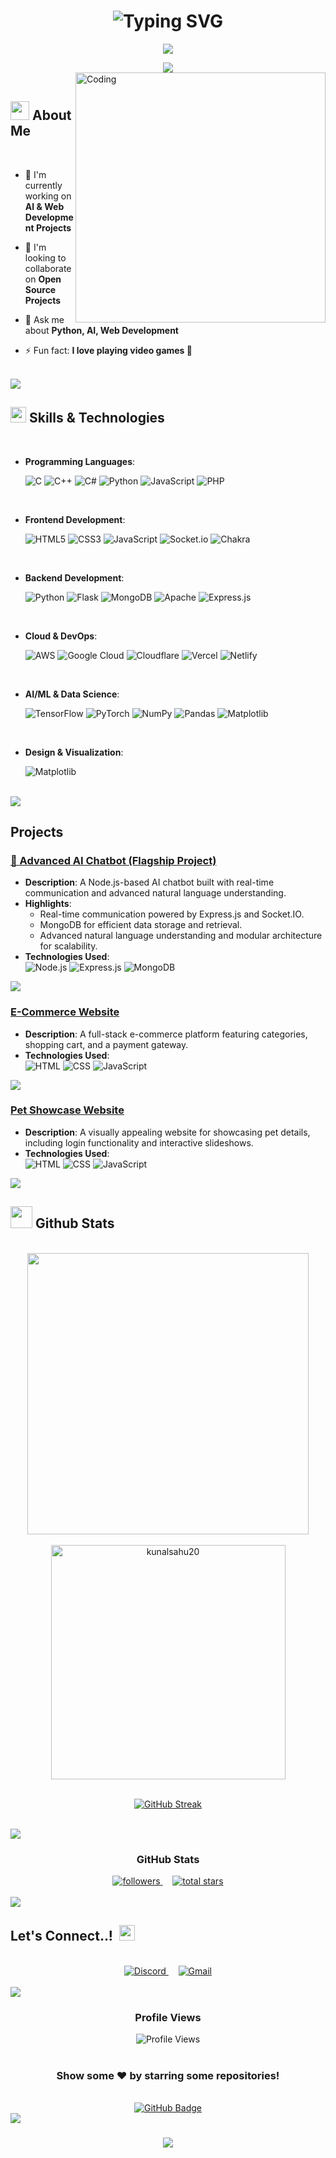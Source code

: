 <h1 align="center">
  <div align="center">
    <img src="https://readme-typing-svg.herokuapp.com?font=Righteous&size=35&duration=3500&pause=1000&color=F7F7F7&center=true&vCenter=true&random=false&width=500&height=70&lines=Hi+there!+%F0%9F%91%8B;I'm+Kunal+Sahu;Welcome+to+my+Profile!" alt="Typing SVG" />
  </div>
</h1>

<p align="center">
  <a href="https://github.com/DenverCoder1/readme-typing-svg">
    <img src="https://readme-typing-svg.herokuapp.com?font=Time+New+Roman&color=cyan&size=25&center=true&vCenter=true&width=600&height=100&lines=Machine+Learning+Enthusiast;Active+Learner/Researcher;Love+to+learn+new+stuff..❤">
  </a>
</p>

<div align="center">
  <img src="https://user-images.githubusercontent.com/73097560/115834477-dbab4500-a447-11eb-908a-139a6edaec5c.gif">
</div>

<img align="right" alt="Coding" width="400" src="https://user-images.githubusercontent.com/74038190/229223263-cf2e4b07-2615-4f87-9c38-e37600f8381a.gif">

<br>

## <picture><img src="https://media2.giphy.com/media/QssGEmpkyEOhBCb7e1/giphy.gif?cid=ecf05e47a0n3gi1bfqntqmob8g9aid1oyj2wr3ds3mg700bl&rid=giphy.gif" width ="30px"></picture> **About Me**

<br>

- 🔭 I'm currently working on **AI & Web Development Projects**
  
- 👯 I'm looking to collaborate on **Open Source Projects**
  
- 💬 Ask me about **Python, AI, Web Development**
 
- ⚡ Fun fact: **I love playing video games 👋**

<br>

<img src="https://user-images.githubusercontent.com/73097560/115834477-dbab4500-a447-11eb-908a-139a6edaec5c.gif">

<br>

## <img src="https://media2.giphy.com/media/QssGEmpkyEOhBCb7e1/giphy.gif?cid=ecf05e47a0n3gi1bfqntqmob8g9aid1oyj2wr3ds3mg700bl&rid=giphy.gif" width ="25"><b> Skills & Technologies</b>

<br>

<p align="center">

- **Programming Languages**:
    
    ![C](https://img.shields.io/badge/C%20-%232370ED.svg?style=for-the-badge&logo=c&logoColor=white)
    ![C++](https://img.shields.io/badge/C++%20-%2300599C.svg?style=for-the-badge&logo=c%2B%2B&logoColor=white)
    ![C#](https://img.shields.io/badge/C%23-%23239120.svg?style=for-the-badge&logo=c-sharp&logoColor=white)
    ![Python](https://img.shields.io/badge/Python%20-%2314354C.svg?style=for-the-badge&logo=python&logoColor=white)
    ![JavaScript](https://img.shields.io/badge/JavaScript%20-%23F7DF1E.svg?style=for-the-badge&logo=javascript&logoColor=black)
    ![PHP](https://img.shields.io/badge/PHP-%23777BB4.svg?style=for-the-badge&logo=php&logoColor=white)

<br>   
    
- **Frontend Development**:

   ![HTML5](https://img.shields.io/badge/HTML5%20-%23E34F26.svg?style=for-the-badge&logo=html5&logoColor=white)
   ![CSS3](https://img.shields.io/badge/CSS%20-%231572B6.svg?style=for-the-badge&logo=css3&logoColor=white)
   ![JavaScript](https://img.shields.io/badge/JavaScript%20-%23F7DF1E.svg?style=for-the-badge&logo=javascript&logoColor=black) 
   ![Socket.io](https://img.shields.io/badge/Socket.io-black?style=for-the-badge&logo=socket.io&badgeColor=010101)
   ![Chakra](https://img.shields.io/badge/chakra-%234ED1C5.svg?style=for-the-badge&logo=chakraui&logoColor=white)

<br>

- **Backend Development**:

    ![Python](https://img.shields.io/badge/Python%20-%2314354C.svg?style=for-the-badge&logo=python&logoColor=white)
    ![Flask](https://img.shields.io/badge/flask-%23000.svg?style=for-the-badge&logo=flask&logoColor=white)
    ![MongoDB](https://img.shields.io/badge/MongoDB-%234ea94b.svg?style=for-the-badge&logo=mongodb&logoColor=white)
    ![Apache](https://img.shields.io/badge/apache-%23D42029.svg?style=for-the-badge&logo=apache&logoColor=white)
    ![Express.js](https://img.shields.io/badge/express.js-%23404d59.svg?style=for-the-badge&logo=express&logoColor=%2361DAFB)

<br>

- **Cloud & DevOps**:

    ![AWS](https://img.shields.io/badge/AWS-%23FF9900.svg?style=for-the-badge&logo=amazon-aws&logoColor=white)
    ![Google Cloud](https://img.shields.io/badge/Google%20Cloud-%234285F4.svg?style=for-the-badge&logo=google-cloud&logoColor=white)
    ![Cloudflare](https://img.shields.io/badge/Cloudflare-F38020?style=for-the-badge&logo=Cloudflare&logoColor=white)
    ![Vercel](https://img.shields.io/badge/vercel-%23000000.svg?style=for-the-badge&logo=vercel&logoColor=white)
    ![Netlify](https://img.shields.io/badge/netlify-%23000000.svg?style=for-the-badge&logo=netlify&logoColor=#00C7B7)

<br>

- **AI/ML & Data Science**:

    ![TensorFlow](https://img.shields.io/badge/TensorFlow-%23FF6F00.svg?style=for-the-badge&logo=TensorFlow&logoColor=white)
    ![PyTorch](https://img.shields.io/badge/PyTorch-%23EE4C2C.svg?style=for-the-badge&logo=PyTorch&logoColor=white)
    ![NumPy](https://img.shields.io/badge/numpy-%23013243.svg?style=for-the-badge&logo=numpy&logoColor=white)
    ![Pandas](https://img.shields.io/badge/pandas-%23150458.svg?style=for-the-badge&logo=pandas&logoColor=white)
    ![Matplotlib](https://img.shields.io/badge/Matplotlib-%23ffffff.svg?style=for-the-badge&logo=Matplotlib&logoColor=black)
    
<br>

- **Design & Visualization**:
  
    ![Matplotlib](https://img.shields.io/badge/Matplotlib-%23ffffff.svg?style=for-the-badge&logo=Matplotlib&logoColor=black)

</p>

<br>
<img src="https://user-images.githubusercontent.com/73097560/115834477-dbab4500-a447-11eb-908a-139a6edaec5c.gif">
<br>


 <!-- <img src="https://media2.giphy.com/media/QssGEmpkyEOhBCb7e1/giphy.gif?cid=ecf05e47a0n3gi1bfqntqmob8g9aid1oyj2wr3ds3mg700bl&rid=giphy.gif" style font-weight="bold" width="25"  > &nbsp; --> <h2> <b> Projects</b> </h2>


### [🌟 Advanced AI Chatbot (Flagship Project)](https://www.happie-ai.xyz)
- **Description**: A Node.js-based AI chatbot built with real-time communication and advanced natural language understanding.  
- **Highlights**:
  - Real-time communication powered by Express.js and Socket.IO.
  - MongoDB for efficient data storage and retrieval.
  - Advanced natural language understanding and modular architecture for scalability.  
- **Technologies Used**:  
![Node.js](https://img.shields.io/badge/Node.js-%2343853D.svg?style=flat&logo=node.js&logoColor=white)
![Express.js](https://img.shields.io/badge/Express.js-%23404d59.svg?style=flat&logo=express&logoColor=%2361DAFB)
![MongoDB](https://img.shields.io/badge/MongoDB-%234ea94b.svg?style=flat&logo=mongodb&logoColor=white)

<img src="https://user-images.githubusercontent.com/73097560/115834477-dbab4500-a447-11eb-908a-139a6edaec5c.gif">

### [E-Commerce Website](https://github.com/kunalsahu20/ecom-web)
- **Description**: A full-stack e-commerce platform featuring categories, shopping cart, and a payment gateway.  
- **Technologies Used**:  
![HTML](https://img.shields.io/badge/HTML-%23E34F26.svg?style=flat&logo=html5&logoColor=white)
![CSS](https://img.shields.io/badge/CSS-%231572B6.svg?style=flat&logo=css3&logoColor=white)
![JavaScript](https://img.shields.io/badge/JavaScript-%23F7DF1E.svg?style=flat&logo=javascript&logoColor=black)

<img src="https://user-images.githubusercontent.com/73097560/115834477-dbab4500-a447-11eb-908a-139a6edaec5c.gif">

### [Pet Showcase Website](https://github.com/kunalsahu20/pet-shop)
- **Description**: A visually appealing website for showcasing pet details, including login functionality and interactive slideshows.  
- **Technologies Used**:  
![HTML](https://img.shields.io/badge/HTML-%23E34F26.svg?style=flat&logo=html5&logoColor=white)
![CSS](https://img.shields.io/badge/CSS-%231572B6.svg?style=flat&logo=css3&logoColor=white)
![JavaScript](https://img.shields.io/badge/JavaScript-%23F7DF1E.svg?style=flat&logo=javascript&logoColor=black)

<img src="https://user-images.githubusercontent.com/73097560/115834477-dbab4500-a447-11eb-908a-139a6edaec5c.gif">

## <img src="https://media.giphy.com/media/iY8CRBdQXODJSCERIr/giphy.gif" width="35"><b> Github Stats </b>
<br>

<div align="center">

<a href="https://github.com/kunalsahu20">
  <img src="https://github-readme-stats-sigma-five.vercel.app/api?username=kunalsahu20&include_all_commits=true&count_private=true&show_icons=true&line_height=20&title_color=7A7ADB&icon_color=2234AE&text_color=D3D3D3&bg_color=0,000000,130F40" width="450"/>
  <br>
</br>
</a>
  <img src="https://github-readme-stats-sigma-five.vercel.app/api/top-langs?username=kunalsahu20&show_icons=true&locale=en&layout=compact&line_height=20&title_color=7A7ADB&icon_color=2234AE&text_color=D3D3D3&bg_color=0,000000,130F40" width="375"  alt="kunalsahu20"/>
</a>

<br>
<br>

[![GitHub Streak](https://github-readme-streak-stats.herokuapp.com/?user=kunalsahu20&theme=tokyonight)](https://git.io/streak-stats)

</div>

<br>
<img src="https://user-images.githubusercontent.com/73097560/115834477-dbab4500-a447-11eb-908a-139a6edaec5c.gif">
<br>

<div align="center">
  <h3>GitHub Stats</h3>
  <a href="https://github.com/kunalsahu20?tab=followers">
    <img alt="followers" title="Follow me on Github" src="https://custom-icon-badges.demolab.com/github/followers/kunalsahu20?color=236ad3&labelColor=1155ba&style=for-the-badge&logo=person-add&label=Followers&logoColor=white"/> 
  </a>&nbsp;
  &nbsp; <a href="https://github.com/kunalsahu20?tab=repositories&sort=stargazers">
    <img alt="total stars" title="Total stars on GitHub" src="https://custom-icon-badges.demolab.com/github/stars/kunalsahu20?color=55960c&style=for-the-badge&labelColor=488207&logo=star"/>
  </a>
</div>

<br>
<img src="https://user-images.githubusercontent.com/73097560/115834477-dbab4500-a447-11eb-908a-139a6edaec5c.gif">
<br>

## <b> Let's Connect..!</b> &nbsp;<img src="https://media2.giphy.com/media/QssGEmpkyEOhBCb7e1/giphy.gif?cid=ecf05e47a0n3gi1bfqntqmob8g9aid1oyj2wr3ds3mg700bl&rid=giphy.gif" width ="25">
<br>
<div align="center">
  <a href="https://discord.com/users/817995223119560746" target="_blank">
    <img src="https://img.shields.io/badge/Discord-%237289DA.svg?style=for-the-badge&logo=discord&logoColor=white" alt="Discord"/>
  </a> &nbsp;
<!--   <a href="https://linkedin.com/in/kunalsahu20" target="_blank">
    <img src="https://img.shields.io/badge/linkedin-%230077B5.svg?style=for-the-badge&logo=linkedin&logoColor=white" alt="LinkedIn"/>
  </a>
  <a href="https://twitter.com/kunalsahu20" target="_blank">
    <img src="https://img.shields.io/badge/Twitter-%231DA1F2.svg?style=for-the-badge&logo=Twitter&logoColor=white" alt="Twitter"/>
  </a> -->
  &nbsp; <a href="mailto:kunalsahu1980@gmail.com">
    <img src="https://img.shields.io/badge/Gmail-D14836?style=for-the-badge&logo=gmail&logoColor=white" alt="Gmail"/>
  </a>
</div>

<br>
<img src="https://user-images.githubusercontent.com/73097560/115834477-dbab4500-a447-11eb-908a-139a6edaec5c.gif">
<br>

<div align="center">
  <h3>Profile Views</h3>
  <img src="https://komarev.com/ghpvc/?username=kunalsahu20&style=for-the-badge&color=blue" alt="Profile Views"/>
</div>

<br>

<div align="center">
  <h3>Show some ❤️ by starring some repositories!</h3>
</div>

<br>

<div align="center">
  <a href="https://github.com/kunalsahu20?tab=followers">
    <img src="https://img.shields.io/github/followers/kunalsahu20?label=Followers&style=social" alt="GitHub Badge"/>
  </a>
</div>

<img src="https://user-images.githubusercontent.com/73097560/115834477-dbab4500-a447-11eb-908a-139a6edaec5c.gif">

<h3 align="center">
  <img src="https://readme-typing-svg.herokuapp.com/?font=Righteous&size=25&center=true&vCenter=true&width=500&height=70&duration=4000&lines=Thanks+for+visiting!+✌️;Let's+connect+and+collaborate!">
</h3>
